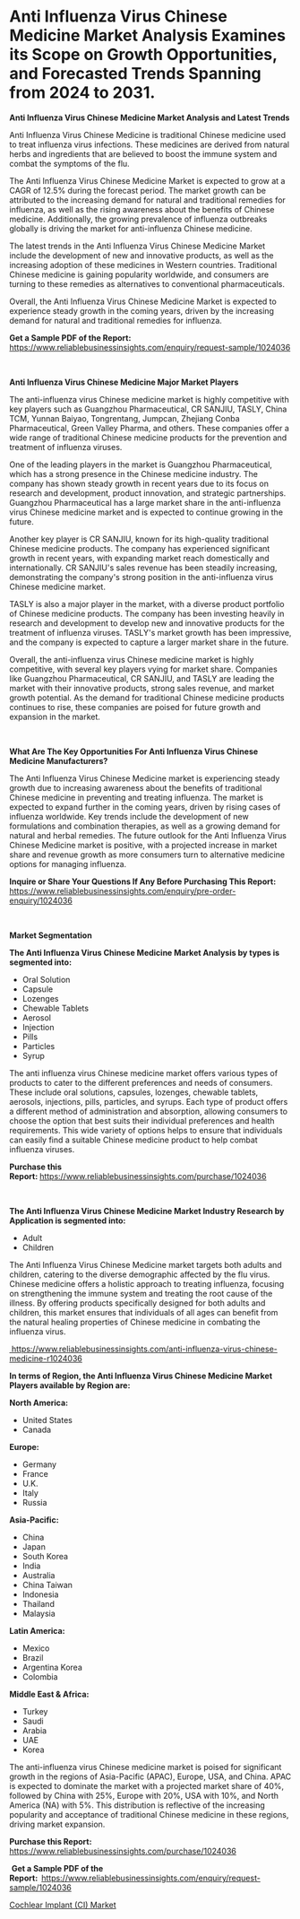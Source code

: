 <p><h1>Anti Influenza Virus Chinese Medicine Market Analysis Examines its Scope on Growth Opportunities, and Forecasted Trends Spanning from 2024 to 2031.</h1></p><p><strong>Anti Influenza Virus Chinese Medicine Market Analysis and Latest Trends</strong></p>
<p><p>Anti Influenza Virus Chinese Medicine is traditional Chinese medicine used to treat influenza virus infections. These medicines are derived from natural herbs and ingredients that are believed to boost the immune system and combat the symptoms of the flu.</p><p>The Anti Influenza Virus Chinese Medicine Market is expected to grow at a CAGR of 12.5% during the forecast period. The market growth can be attributed to the increasing demand for natural and traditional remedies for influenza, as well as the rising awareness about the benefits of Chinese medicine. Additionally, the growing prevalence of influenza outbreaks globally is driving the market for anti-influenza Chinese medicine.</p><p>The latest trends in the Anti Influenza Virus Chinese Medicine Market include the development of new and innovative products, as well as the increasing adoption of these medicines in Western countries. Traditional Chinese medicine is gaining popularity worldwide, and consumers are turning to these remedies as alternatives to conventional pharmaceuticals.</p><p>Overall, the Anti Influenza Virus Chinese Medicine Market is expected to experience steady growth in the coming years, driven by the increasing demand for natural and traditional remedies for influenza.</p></p>
<p><strong>Get a Sample PDF of the Report:&nbsp;</strong> <a href="https://www.reliablebusinessinsights.com/enquiry/request-sample/1024036">https://www.reliablebusinessinsights.com/enquiry/request-sample/1024036</a></p>
<p>&nbsp;</p>
<p><strong>Anti Influenza Virus Chinese Medicine Major Market Players</strong></p>
<p><p>The anti-influenza virus Chinese medicine market is highly competitive with key players such as Guangzhou Pharmaceutical, CR SANJIU, TASLY, China TCM, Yunnan Baiyao, Tongrentang, Jumpcan, Zhejiang Conba Pharmaceutical, Green Valley Pharma, and others. These companies offer a wide range of traditional Chinese medicine products for the prevention and treatment of influenza viruses.</p><p>One of the leading players in the market is Guangzhou Pharmaceutical, which has a strong presence in the Chinese medicine industry. The company has shown steady growth in recent years due to its focus on research and development, product innovation, and strategic partnerships. Guangzhou Pharmaceutical has a large market share in the anti-influenza virus Chinese medicine market and is expected to continue growing in the future.</p><p>Another key player is CR SANJIU, known for its high-quality traditional Chinese medicine products. The company has experienced significant growth in recent years, with expanding market reach domestically and internationally. CR SANJIU's sales revenue has been steadily increasing, demonstrating the company's strong position in the anti-influenza virus Chinese medicine market.</p><p>TASLY is also a major player in the market, with a diverse product portfolio of Chinese medicine products. The company has been investing heavily in research and development to develop new and innovative products for the treatment of influenza viruses. TASLY's market growth has been impressive, and the company is expected to capture a larger market share in the future.</p><p>Overall, the anti-influenza virus Chinese medicine market is highly competitive, with several key players vying for market share. Companies like Guangzhou Pharmaceutical, CR SANJIU, and TASLY are leading the market with their innovative products, strong sales revenue, and market growth potential. As the demand for traditional Chinese medicine products continues to rise, these companies are poised for future growth and expansion in the market.</p></p>
<p>&nbsp;</p>
<p><strong>What Are The Key Opportunities For Anti Influenza Virus Chinese Medicine Manufacturers?</strong></p>
<p><p>The Anti Influenza Virus Chinese Medicine market is experiencing steady growth due to increasing awareness about the benefits of traditional Chinese medicine in preventing and treating influenza. The market is expected to expand further in the coming years, driven by rising cases of influenza worldwide. Key trends include the development of new formulations and combination therapies, as well as a growing demand for natural and herbal remedies. The future outlook for the Anti Influenza Virus Chinese Medicine market is positive, with a projected increase in market share and revenue growth as more consumers turn to alternative medicine options for managing influenza.</p></p>
<p><strong>Inquire or Share Your Questions If Any Before Purchasing This Report:</strong> <a href="https://www.reliablebusinessinsights.com/enquiry/pre-order-enquiry/1024036">https://www.reliablebusinessinsights.com/enquiry/pre-order-enquiry/1024036</a></p>
<p>&nbsp;</p>
<p><strong>Market Segmentation</strong></p>
<p><strong>The Anti Influenza Virus Chinese Medicine Market Analysis by types is segmented into:</strong></p>
<p><ul><li>Oral Solution</li><li>Capsule</li><li>Lozenges</li><li>Chewable Tablets</li><li>Aerosol</li><li>Injection</li><li>Pills</li><li>Particles</li><li>Syrup</li></ul></p>
<p><p>The anti influenza virus Chinese medicine market offers various types of products to cater to the different preferences and needs of consumers. These include oral solutions, capsules, lozenges, chewable tablets, aerosols, injections, pills, particles, and syrups. Each type of product offers a different method of administration and absorption, allowing consumers to choose the option that best suits their individual preferences and health requirements. This wide variety of options helps to ensure that individuals can easily find a suitable Chinese medicine product to help combat influenza viruses.</p></p>
<p><strong>Purchase this Report:&nbsp;</strong><a href="https://www.reliablebusinessinsights.com/purchase/1024036">https://www.reliablebusinessinsights.com/purchase/1024036</a></p>
<p>&nbsp;</p>
<p><strong>The Anti Influenza Virus Chinese Medicine Market Industry Research by Application is segmented into:</strong></p>
<p><ul><li>Adult</li><li>Children</li></ul></p>
<p><p>The Anti Influenza Virus Chinese Medicine market targets both adults and children, catering to the diverse demographic affected by the flu virus. Chinese medicine offers a holistic approach to treating influenza, focusing on strengthening the immune system and treating the root cause of the illness. By offering products specifically designed for both adults and children, this market ensures that individuals of all ages can benefit from the natural healing properties of Chinese medicine in combating the influenza virus.</p></p>
<p><a href="https://www.reliablebusinessinsights.com/anti-influenza-virus-chinese-medicine-r1024036">&nbsp;https://www.reliablebusinessinsights.com/anti-influenza-virus-chinese-medicine-r1024036</a></p>
<p><strong>In terms of Region, the Anti Influenza Virus Chinese Medicine Market Players available by Region are:</strong></p>
<p>
    <p> <strong> North America: </strong>
        <ul>
            <li>United States</li>
            <li>Canada</li>
        </ul>
        </p> 
    <p> <strong> Europe: </strong>
        <ul>
            <li>Germany</li>
            <li>France</li>
            <li>U.K.</li>
            <li>Italy</li>
            <li>Russia</li>
        </ul>
        </p> 
    <p> <strong> Asia-Pacific: </strong>
        <ul>
            <li>China</li>
            <li>Japan</li>
            <li>South Korea</li>
            <li>India</li>
            <li>Australia</li>
            <li>China Taiwan</li>
            <li>Indonesia</li>
            <li>Thailand</li>
            <li>Malaysia</li>
        </ul>
        </p> 
    <p> <strong> Latin America: </strong>
        <ul>
            <li>Mexico</li>
            <li>Brazil</li>
            <li>Argentina Korea</li>
            <li>Colombia</li>
        </ul>
        </p> 
    <p> <strong> Middle East & Africa: </strong>
        <ul>
            <li>Turkey</li>
            <li>Saudi</li>
            <li>Arabia</li>
            <li>UAE</li>
            <li>Korea</li>
        </ul>
    </p>
    </p>
<p><p>The anti-influenza virus Chinese medicine market is poised for significant growth in the regions of Asia-Pacific (APAC), Europe, USA, and China. APAC is expected to dominate the market with a projected market share of 40%, followed by China with 25%, Europe with 20%, USA with 10%, and North America (NA) with 5%. This distribution is reflective of the increasing popularity and acceptance of traditional Chinese medicine in these regions, driving market expansion.</p></p>
<p><strong>Purchase this Report: </strong><a href="https://www.reliablebusinessinsights.com/purchase/1024036">https://www.reliablebusinessinsights.com/purchase/1024036</a></p>
<p>&nbsp;<strong>Get a Sample PDF of the Report:&nbsp;&nbsp;</strong><a href="https://www.reliablebusinessinsights.com/enquiry/request-sample/1024036">https://www.reliablebusinessinsights.com/enquiry/request-sample/1024036</a></p>
<p><strong></strong></p>
<p><p><a href="https://github.com/ajohirul8010/Market-Research-Report-List-1/blob/main/cochlear-implant-ci-market.md">Cochlear Implant (CI) Market</a></p></p>